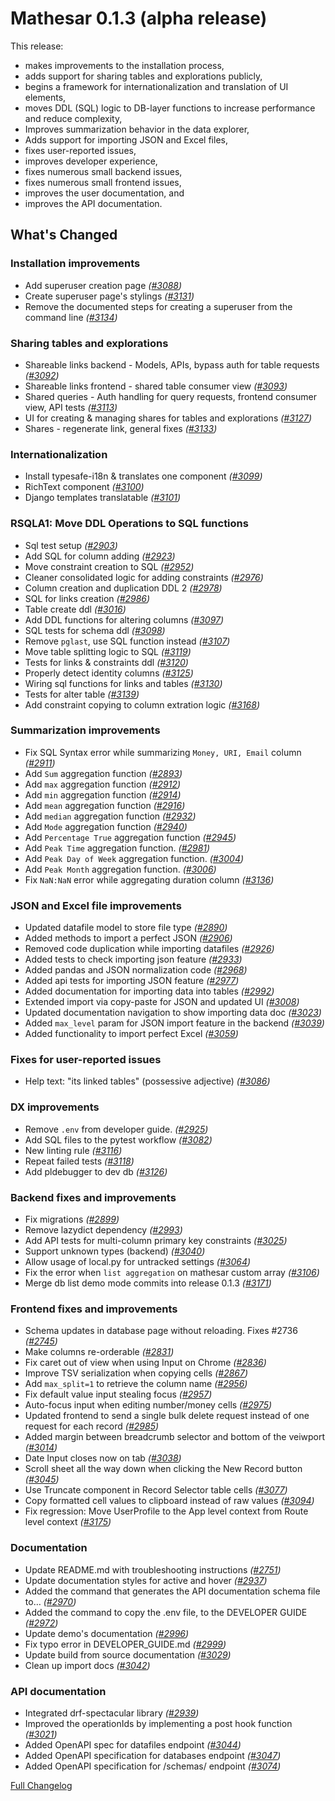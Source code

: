 # Mathesar 0.1.3 (alpha release)

This release:

- makes improvements to the installation process,
- adds support for sharing tables and explorations publicly,
- begins a framework for internationalization and translation of UI elements,
- moves DDL (SQL) logic to DB-layer functions to increase performance and reduce complexity,
- Improves summarization behavior in the data explorer,
- Adds support for importing JSON and Excel files,
- fixes user-reported issues,
- improves developer experience,
- fixes numerous small backend issues,
- fixes numerous small frontend issues,
- improves the user documentation, and
- improves the API documentation.

## What's Changed

### Installation improvements

- Add superuser creation page _([#3088](https://github.com/centerofci/mathesar/pull/3088))_
- Create superuser page's stylings _([#3131](https://github.com/centerofci/mathesar/pull/3131))_
- Remove the documented steps for creating a superuser from the command line _([#3134](https://github.com/centerofci/mathesar/pull/3134))_

### Sharing tables and explorations

- Shareable links backend - Models, APIs, bypass auth for table requests _([#3092](https://github.com/centerofci/mathesar/pull/3092))_
- Shareable links frontend - shared table consumer view _([#3093](https://github.com/centerofci/mathesar/pull/3093))_
- Shared queries - Auth handling for query requests, frontend consumer view, API tests _([#3113](https://github.com/centerofci/mathesar/pull/3113))_
- UI for creating & managing shares for tables and explorations _([#3127](https://github.com/centerofci/mathesar/pull/3127))_
- Shares - regenerate link, general fixes _([#3133](https://github.com/centerofci/mathesar/pull/3133))_

### Internationalization

- Install typesafe-i18n & translates one component _([#3099](https://github.com/centerofci/mathesar/pull/3099))_
- RichText component  _([#3100](https://github.com/centerofci/mathesar/pull/3100))_
- Django templates translatable _([#3101](https://github.com/centerofci/mathesar/pull/3101))_

### RSQLA1: Move DDL Operations to SQL functions

- Sql test setup _([#2903](https://github.com/centerofci/mathesar/pull/2903))_
- Add SQL for column adding _([#2923](https://github.com/centerofci/mathesar/pull/2923))_
- Move constraint creation to SQL _([#2952](https://github.com/centerofci/mathesar/pull/2952))_
- Cleaner consolidated logic for adding constraints _([#2976](https://github.com/centerofci/mathesar/pull/2976))_
- Column creation and duplication DDL 2 _([#2978](https://github.com/centerofci/mathesar/pull/2978))_
- SQL for links creation  _([#2986](https://github.com/centerofci/mathesar/pull/2986))_
- Table create ddl _([#3016](https://github.com/centerofci/mathesar/pull/3016))_
- Add DDL functions for altering columns _([#3097](https://github.com/centerofci/mathesar/pull/3097))_
- SQL tests for schema ddl _([#3098](https://github.com/centerofci/mathesar/pull/3098))_
- Remove `pglast`, use SQL function instead _([#3107](https://github.com/centerofci/mathesar/pull/3107))_
- Move table splitting logic to SQL _([#3119](https://github.com/centerofci/mathesar/pull/3119))_
- Tests for links & constraints ddl _([#3120](https://github.com/centerofci/mathesar/pull/3120))_
- Properly detect identity columns _([#3125](https://github.com/centerofci/mathesar/pull/3125))_
- Wiring sql functions for links and tables _([#3130](https://github.com/centerofci/mathesar/pull/3130))_
- Tests for alter table _([#3139](https://github.com/centerofci/mathesar/pull/3139))_
- Add constraint copying to column extration logic _([#3168](https://github.com/centerofci/mathesar/pull/3168))_

### Summarization improvements

- Fix SQL Syntax error while summarizing `Money, URI, Email` column _([#2911](https://github.com/centerofci/mathesar/pull/2911))_
- Add `Sum` aggregation function  _([#2893](https://github.com/centerofci/mathesar/pull/2893))_
- Add `max` aggregation function _([#2912](https://github.com/centerofci/mathesar/pull/2912))_
- Add `min` aggregation function _([#2914](https://github.com/centerofci/mathesar/pull/2914))_
- Add `mean` aggregation function _([#2916](https://github.com/centerofci/mathesar/pull/2916))_
- Add `median` aggregation function _([#2932](https://github.com/centerofci/mathesar/pull/2932))_
- Add `Mode` aggregation function _([#2940](https://github.com/centerofci/mathesar/pull/2940))_
- Add `Percentage True` aggregation function  _([#2945](https://github.com/centerofci/mathesar/pull/2945))_
- Add `Peak Time` aggregation function. _([#2981](https://github.com/centerofci/mathesar/pull/2981))_
- Add `Peak Day of Week` aggregation function. _([#3004](https://github.com/centerofci/mathesar/pull/3004))_
- Add `Peak Month` aggregation function. _([#3006](https://github.com/centerofci/mathesar/pull/3006))_
- Fix `NaN:NaN` error while aggregating duration column _([#3136](https://github.com/centerofci/mathesar/pull/3136))_

### JSON and Excel file improvements

- Updated datafile model to store file type _([#2890](https://github.com/centerofci/mathesar/pull/2890))_
- Added methods to import a perfect JSON _([#2906](https://github.com/centerofci/mathesar/pull/2906))_
- Removed code duplication while importing datafiles _([#2926](https://github.com/centerofci/mathesar/pull/2926))_
- Added tests to check importing json feature _([#2933](https://github.com/centerofci/mathesar/pull/2933))_
- Added pandas and JSON normalization code _([#2968](https://github.com/centerofci/mathesar/pull/2968))_
- Added api tests for importing JSON feature _([#2977](https://github.com/centerofci/mathesar/pull/2977))_
- Added documentation for importing data into tables _([#2992](https://github.com/centerofci/mathesar/pull/2992))_
- Extended import via copy-paste for JSON and updated UI _([#3008](https://github.com/centerofci/mathesar/pull/3008))_
- Updated documentation navigation to show importing data doc _([#3023](https://github.com/centerofci/mathesar/pull/3023))_
- Added `max_level` param for JSON import feature in the backend _([#3039](https://github.com/centerofci/mathesar/pull/3039))_
- Added functionality to import perfect Excel _([#3059](https://github.com/centerofci/mathesar/pull/3059))_

### Fixes for user-reported issues

- Help text: "its linked tables" (possessive adjective) _([#3086](https://github.com/centerofci/mathesar/pull/3086))_

### DX improvements

- Remove `.env` from developer guide. _([#2925](https://github.com/centerofci/mathesar/pull/2925))_
- Add SQL files to the pytest workflow _([#3082](https://github.com/centerofci/mathesar/pull/3082))_
- New linting rule _([#3116](https://github.com/centerofci/mathesar/pull/3116))_
- Repeat failed tests _([#3118](https://github.com/centerofci/mathesar/pull/3118))_
- Add pldebugger to dev db _([#3126](https://github.com/centerofci/mathesar/pull/3126))_

### Backend fixes and improvements

- Fix migrations _([#2899](https://github.com/centerofci/mathesar/pull/2899))_
- Remove lazydict dependency _([#2993](https://github.com/centerofci/mathesar/pull/2993))_
- Add API tests for multi-column primary key constraints _([#3025](https://github.com/centerofci/mathesar/pull/3025))_
- Support unknown types (backend) _([#3040](https://github.com/centerofci/mathesar/pull/3040))_
- Allow usage of local.py for untracked settings _([#3064](https://github.com/centerofci/mathesar/pull/3064))_
- Fix the error when `list aggregation` on mathesar custom array _([#3106](https://github.com/centerofci/mathesar/pull/3106))_
- Merge db list demo mode commits into release 0.1.3 _([#3171](https://github.com/centerofci/mathesar/pull/3171))_

### Frontend fixes and improvements

- Schema updates in database page without reloading. Fixes #2736 _([#2745](https://github.com/centerofci/mathesar/pull/2745))_
- Make columns re-orderable _([#2831](https://github.com/centerofci/mathesar/pull/2831))_
- Fix caret out of view when using Input on Chrome _([#2836](https://github.com/centerofci/mathesar/pull/2836))_
- Improve TSV serialization when copying cells _([#2867](https://github.com/centerofci/mathesar/pull/2867))_
- Add `max_split=1` to retrieve the column name _([#2956](https://github.com/centerofci/mathesar/pull/2956))_
- Fix default value input stealing focus _([#2957](https://github.com/centerofci/mathesar/pull/2957))_
- Auto-focus input when editing number/money cells _([#2975](https://github.com/centerofci/mathesar/pull/2975))_
- Updated frontend to send a single bulk delete request instead of one request for each record _([#2985](https://github.com/centerofci/mathesar/pull/2985))_
- Added margin between breadcrumb selector and bottom of the veiwport _([#3014](https://github.com/centerofci/mathesar/pull/3014))_
- Date Input closes now on tab _([#3038](https://github.com/centerofci/mathesar/pull/3038))_
- Scroll sheet all the way down when clicking the New Record button _([#3045](https://github.com/centerofci/mathesar/pull/3045))_
- Use Truncate component in Record Selector table cells _([#3077](https://github.com/centerofci/mathesar/pull/3077))_
- Copy formatted cell values to clipboard instead of raw values _([#3094](https://github.com/centerofci/mathesar/pull/3094))_
- Fix regression: Move UserProfile to the App level context from Route level context _([#3175](https://github.com/centerofci/mathesar/pull/3175))_


### Documentation

- Update README.md with troubleshooting instructions _([#2751](https://github.com/centerofci/mathesar/pull/2751))_
- Update documentation styles for active and hover _([#2937](https://github.com/centerofci/mathesar/pull/2937))_
- Added the command that generates the API documentation schema file to… _([#2970](https://github.com/centerofci/mathesar/pull/2970))_
- Added the command to copy the .env file, to the DEVELOPER GUIDE _([#2972](https://github.com/centerofci/mathesar/pull/2972))_
- Update demo's documentation _([#2996](https://github.com/centerofci/mathesar/pull/2996))_
- Fix typo error in DEVELOPER_GUIDE.md _([#2999](https://github.com/centerofci/mathesar/pull/2999))_
- Update build from source documentation _([#3029](https://github.com/centerofci/mathesar/pull/3029))_
- Clean up import docs _([#3042](https://github.com/centerofci/mathesar/pull/3042))_

### API documentation

- Integrated drf-spectacular library _([#2939](https://github.com/centerofci/mathesar/pull/2939))_
- Improved the operationIds by implementing a post hook function _([#3021](https://github.com/centerofci/mathesar/pull/3021))_
- Added OpenAPI spec for datafiles endpoint _([#3044](https://github.com/centerofci/mathesar/pull/3044))_
- Added OpenAPI specification for databases endpoint _([#3047](https://github.com/centerofci/mathesar/pull/3047))_
- Added OpenAPI specification for /schemas/ endpoint  _([#3074](https://github.com/centerofci/mathesar/pull/3074))_

[Full Changelog](https://github.com/centerofci/mathesar/compare/0.1.2...0.1.3)
